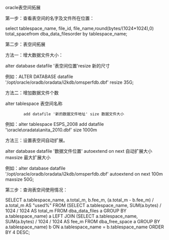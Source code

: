 oracle表空间拓展

第一步：查看表空间的名字及文件所在位置：

 

select tablespace_name, file_id, file_name,round(bytes/(1024*1024),0) total_spacefrom dba_data_filesorder by tablespace_name;

第二步：表空间拓展

 

方法一：增大数据文件大小：

alter database datafile '表空间位置'resize 新的尺寸

例如：ALTER DATABASE datafile '/opt/oracle/oradb/oradata/i2kdb/omsperfdb.dbf' resize 35G;

 

方法二：增加数据文件个数 

alter tablespace 表空间名称     

            add datafile '新的数据文件地址' size 数据文件大小

例如：alter tablespace ESPS_2008     add datafile '\oracle\oradata\anita_2010.dbf' size 1000m 

 

方法三：设置表空间自动扩展。

alter database datafile '数据文件位置'     autoextend on next 自动扩展大小 maxsize 最大扩展大小

例如：alter database datafile '/opt/oracle/oradb/oradata/i2kdb/omsperfdb.dbf' autoextend on next 100m maxsize 50G; 

 

第三步：查询表空间使用情况：

SELECT a.tablespace_name, a.total_m, b.fee_m, (a.total_m - b.fee_m) / a.total_m AS "used%"  FROM (SELECT a.tablespace_name, SUM(a.bytes) / 1024 / 1024 AS total_m          FROM dba_data_files a         GROUP BY a.tablespace_name) a  LEFT JOIN (SELECT a.tablespace_name, SUM(a.bytes) / 1024 / 1024 AS fee_m               FROM dba_free_space a              GROUP BY a.tablespace_name) b    ON a.tablespace_name = b.tablespace_name ORDER BY 4 DESC;
